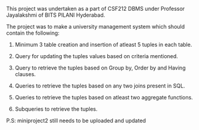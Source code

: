 This project was undertaken as a part of CSF212 DBMS under Professor Jayalakshmi of BITS PILANI Hyderabad.

The project was to make a university management system which should contain the following:

1. Minimum 3 table creation and insertion of atleast 5 tuples in each table.

2. Query for updating the tuples values based on criteria mentioned.
   
3. Query to retrieve the tuples based on Group by, Order by and Having clauses.
   
4. Queries to retrieve the tuples based on any two joins present in SQL.
   
5. Queries to retrieve the tuples based on atleast two aggregate functions.
    
6. Subqueries to retrieve the tuples.

P.S: miniproject2 still needs to be uploaded and updated
